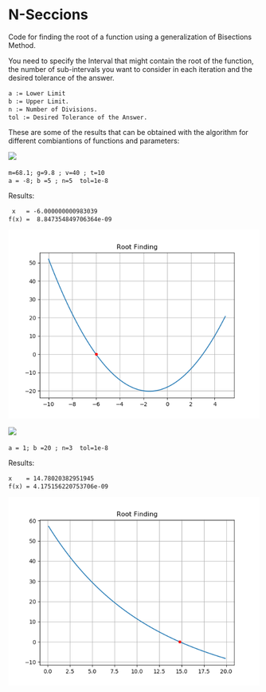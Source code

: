 # N-Seccions
Code for finding the root of a function using a generalization of Bisections Method.

You need to specify the Interval that might contain the root of the function, the number of sub-intervals you want to consider in each iteration and the desired tolerance of the answer. 

```
a := Lower Limit 
b := Upper Limit. 
n := Number of Divisions. 
tol := Desired Tolerance of the Answer. 
```

These are some of the results that can be obtained with the algorithm for different combiantions of functions and parameters:

<img src="https://latex.codecogs.com/svg.latex?\Large&space;f(x)=(x-3)(x+6)"/>

```
m=68.1; g=9.8 ; v=40 ; t=10
a = -8; b =5 ; n=5  tol=1e-8
```
Results: 
```
 x   = -6.000000000983039
f(x) =  8.847354849706364e-09 
```

<p align="center">
  <img src="f1.png">
</p>

<img src="https://latex.codecogs.com/svg.latex?\Large&space;f(c)=\frac{gm}{c}(1-e^{-(\frac{c}{m})t)})-v(t)"/>

```
a = 1; b =20 ; n=3  tol=1e-8
```
Results: 
```
x    = 14.78020382951945
f(x) = 4.175156220753706e-09
```

<p align="center">
  <img src="f2.png">
</p>


